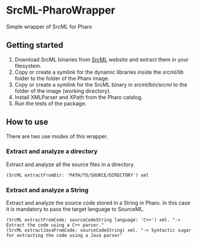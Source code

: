 # SrcML-PharoWrapper
Simple wrapper of SrcML for Pharo

## Getting started

1. Download SrcML binaries from [SrcML](https://www.srcml.org/#download) website and extract them in your filesystem. 
1. Copy or create a symlink for the dynamic libraries inside the _srcml/lib_ folder to the folder of the Pharo image.
1. Copy or create a symlink for the SrcML binary in _srcml/bin/srcml_ to the folder of the image (working directory).
1. Install XMLParser and XPath from the Pharo catalog.
1. Run the tests of the package.

## How to use

There are two use modes of this wrapper.

### Extract and analyze a directory
Extract and analyze all the source files in a directory.
```
(SrcML extractFromDir: 'PATH/TO/SOURCE/DIRECTORY') xml
```

### Extract and analyze a String
Extract and analyze the source code stored in a String in Pharo. In this case it is mandatory to pass the target language to SourceML.
```
(SrcML extractFromCode: sourceCodeString language: 'C++') xml. "-> Extract the code using a C++ parser."
(SrcML extractJavaFromCode: sourceCodeString) xml. "-> Syntactic sugar for extracting the code using a Java parser"
```

